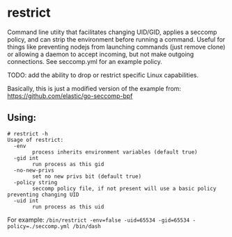 # restrict

Command line utiity that facilitates changing UID/GID, applies a seccomp policy, and can strip the environment before running a command. Useful for things like preventing nodejs from launching commands (just remove clone) or allowing a daemon to accept incoming, but not make outgoing connections. See seccomp.yml for an example policy.

TODO: add the ability to drop or restrict specific Linux capabilities.

Basically, this is just a modified version of the example from: https://github.com/elastic/go-seccomp-bpf

## Using:

```
# restrict -h
Usage of restrict:
  -env
    	process inherits environment variables (default true)
  -gid int
    	run process as this gid
  -no-new-privs
    	set no new privs bit (default true)
  -policy string
    	seccomp policy file, if not present will use a basic policy preventing changing UID
  -uid int
    	run process as this uid
```

For example: `/bin/restrict -env=false -uid=65534 -gid=65534 -policy=./seccomp.yml /bin/dash`

